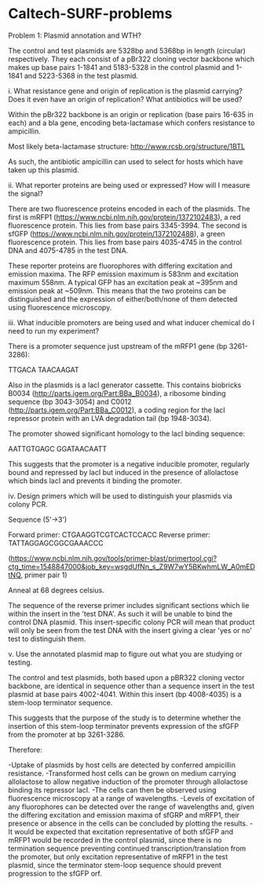 # Caltech-SURF-problems

Problem 1: Plasmid annotation and WTH?

The control and test plasmids are 5328bp and 5368bp in length (circular) respectively. They each consist of a pBr322 cloning vector backbone which makes up base pairs 1-1841 and 5183-5328 in the control plasmid and 1-1841 and 5223-5368 in the test plasmid.

i. What resistance gene and origin of replication is the plasmid carrying? Does it even have an origin of replication? What antibiotics will be used?

Within the pBr322 backbone is an origin or replication (base pairs 16-635 in each) and a bla gene, encoding beta-lactamase which confers resistance to ampicillin. 

Most likely beta-lactamase structure: http://www.rcsb.org/structure/1BTL

As such, the antibiotic ampicillin can used to select for hosts which have taken up this plasmid.

ii. What reporter proteins are being used or expressed? How will I measure the signal?

There are two fluorescence proteins encoded in each of the plasmids. The first is mRFP1 (https://www.ncbi.nlm.nih.gov/protein/1372102483), a red fluorescence protein. This lies from base pairs 3345-3994. The second is sfGFP (https://www.ncbi.nlm.nih.gov/protein/1372102488), a green fluorescence protein. This lies from base pairs 4035-4745 in the control DNA and 4075-4785 in the test DNA.

These reporter proteins are fluorophores with differing excitation and emission maxima. The RFP emission maximum is 583nm and excitation maximum 558nm. A typical GFP has an excitation peak at ~395nm and emission peak at ~509nm. This means that the two proteins can be distinguished and the expression of either/both/none of them detected using fluorescence microscopy.

iii. What inducible promoters are being used and what inducer chemical do I need to run my experiment?

There is a promoter sequence just upstream of the mRFP1 gene (bp 3261-3286):

TTGACA    TAACAAGAT

Also in the plasmids is a lacI generator cassette. This contains biobricks B0034 (http://parts.igem.org/Part:BBa_B0034), a ribosome binding sequence (bp 3043-3054) and C0012 (http://parts.igem.org/Part:BBa_C0012), a coding region for the lacI repressor protein with an LVA degradation tail (bp 1948-3034).

The promoter showed significant homology to the lacI binding sequence:

AATTGTGAGC  GGATAACAATT

This suggests that the promoter is a negative inducible promoter, regularly bound and repressed by lacI but induced in the presence of allolactose which binds lacI and prevents it binding the promoter.

iv. Design primers which will be used to distinguish your plasmids via colony PCR.

Sequence (5'->3')

Forward primer: CTGAAGGTCGTCACTCCACC
Reverse primer: TATTAGGAGCGGCGAAACCC

(https://www.ncbi.nlm.nih.gov/tools/primer-blast/primertool.cgi?ctg_time=1548847000&job_key=wsgdUfNn_s_Z9W7wY5BKwhmLW_A0mEDtNQ, primer pair 1)

Anneal at 68 degrees celsius. 

The sequence of the reverse primer includes significant sections which lie within the insert in the 'test DNA'. As such it will be unable to bind the control DNA plasmid. This insert-specific colony PCR will mean that product will only be seen from the test DNA with the insert giving a clear 'yes or no' test to distinguish them.

v. Use the annotated plasmid map to figure out what you are studying or testing.

The control and test plasmids, both based upon a pBR322 cloning vector backbone, are identical in sequence other than a sequence insert in the test plasmid at base pairs 4002-4041. Within this insert (bp 4008-4035) is a stem-loop terminator sequence. 

This suggests that the purpose of the study is to determine whether the insertion of this stem-loop terminator prevents expression of the sfGFP from the promoter at bp 3261-3286. 

Therefore:

-Uptake of plasmids by host cells are detected by conferred ampicillin resistance.
-Transformed host cells can be grown on medium carrying allolactose to allow negative induction of the promoter through allolactose binding its repressor lacI.
-The cells can then be observed using fluorescence microscopy at a range of wavelengths.
-Levels of excitation of any fluorophores can be detected over the range of wavelengths and, given the differing excitation and emission maxima of sfGRP and mRFP1, their presence or absence in the cells can be concluded by plotting the results.
-It would be expected that excitation representative of both sfGFP and mRFP1 would be recorded in the control plasmid, since there is no termination sequence preventing continued transcription/translation from the promoter, but only excitation representative of mRFP1 in the test plasmid, since the terminator stem-loop sequence should prevent progression to the sfGFP orf. 
